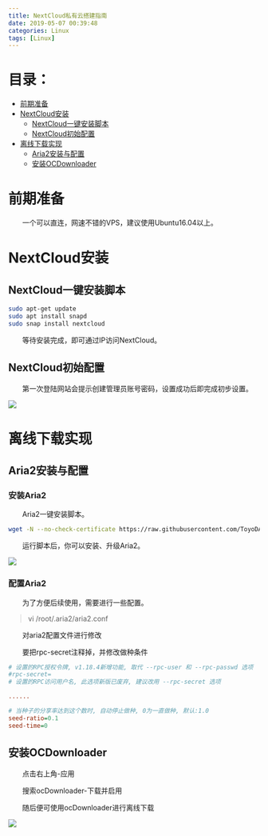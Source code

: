 ```yaml
---
title: NextCloud私有云搭建指南
date: 2019-05-07 00:39:48
categories: Linux
tags: [Linux]
---
```


# 目录：
* [前期准备](#前期准备)
* [NextCloud安装](#NextCloud安装)
    * [NextCloud一键安装脚本](#NextCloud一键安装脚本)
    * [NextCloud初始配置](#NextCloud初始配置)
* [离线下载实现](#离线下载实现)
    * [Aria2安装与配置](#Aria2安装与配置)
    * [安装OCDownloader](#安装OCDownloader)

# 前期准备

&emsp;&emsp;一个可以直连，网速不错的VPS，建议使用Ubuntu16.04以上。

# NextCloud安装

## NextCloud一键安装脚本
```bash
sudo apt-get update  
sudo apt install snapd  
sudo snap install nextcloud
```
&emsp;&emsp;等待安装完成，即可通过IP访问NextCloud。

## NextCloud初始配置

&emsp;&emsp;第一次登陆网站会提示创建管理员账号密码，设置成功后即完成初步设置。

![](https://s2.ax1x.com/2019/08/07/e4zjjP.png)

# 离线下载实现

## Aria2安装与配置

### 安装Aria2

&emsp;&emsp;Aria2一键安装脚本。
```bash
wget -N --no-check-certificate https://raw.githubusercontent.com/ToyoDAdoubi/doubi/master/aria2.sh && chmod +x aria2.sh && bash aria2.sh
```
&emsp;&emsp;运行脚本后，你可以安装、升级Aria2。

![](https://s2.ax1x.com/2019/08/07/e4zXct.png) 

### 配置Aria2

&emsp;&emsp;为了方便后续使用，需要进行一些配置。

>vi /root/.aria2/aria2.conf

&emsp;&emsp;对aria2配置文件进行修改

&emsp;&emsp;要把rpc-secret注释掉，并修改做种条件
```ini
# 设置的RPC授权令牌, v1.18.4新增功能, 取代 --rpc-user 和 --rpc-passwd 选项
#rpc-secret=
# 设置的RPC访问用户名, 此选项新版已废弃, 建议改用 --rpc-secret 选项

......

# 当种子的分享率达到这个数时, 自动停止做种, 0为一直做种, 默认:1.0
seed-ratio=0.1
seed-time=0

```
## 安装OCDownloader

&emsp;&emsp;点击右上角-应用

&emsp;&emsp;搜索ocDownloader-下载并启用

&emsp;&emsp;随后便可使用ocDownloader进行离线下载

![](https://s2.ax1x.com/2019/08/07/e4zhX6.png) 